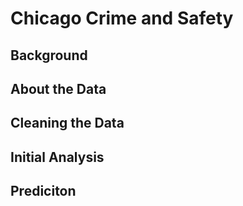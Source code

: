 Chicago Crime and Safety
================

## Background

## About the Data

## Cleaning the Data

## Initial Analysis

## Prediciton
